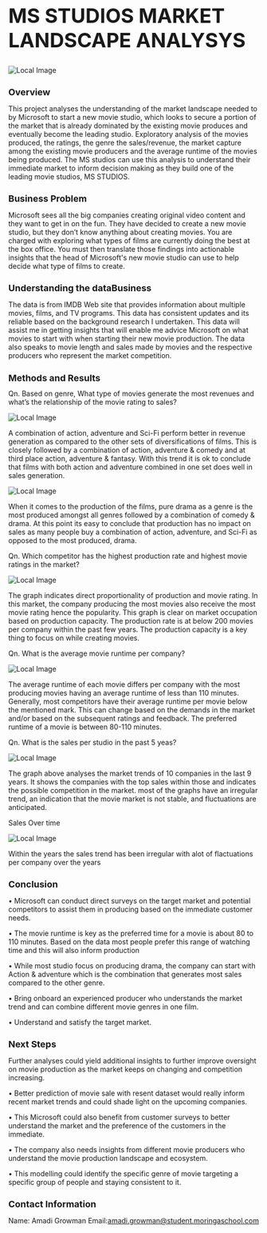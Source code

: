 ﻿<h1 style="font-size: 40px;">MS STUDIOS MARKET LANDSCAPE ANALYSYS</h1>
 
 ![Local Image](Images/Logo.jpg)
     
<h1 style="font-size: 18px;">Overview</h1>

This project analyses the understanding of the market landscape needed to by Microsoft to start a new movie studio, which looks to secure a portion of the market that is already dominated by the existing movie produces and eventually become the leading studio. Exploratory analysis of the movies produced, the ratings, the genre the sales/revenue, the market capture among the existing movie producers and the average runtime of the movies being produced. The MS studios can use this analysis to understand their immediate market to inform decision making as they build one of the leading movie studios, MS STUDIOS. 

<h1 style="font-size: 18px;">Business Problem</h1>

Microsoft sees all the big companies creating original video content and they want to get in on the fun. They have decided to create a new movie studio, but they don’t know anything about creating movies. You are charged with exploring what types of films are currently doing the best at the box office. You must then translate those findings into actionable insights that the head of Microsoft's new movie studio can use to help decide what type of films to create. 

 <h1 style="font-size: 18px;">Understanding the dataBusiness</h1>
 
The data is from IMDB Web site that provides information about multiple movies, films, and TV programs. This data has consistent updates and its reliable based on the background research I undertaken. This data will assist me in getting insights that will enable me advice Microsoft on what movies to start with when starting their new movie production. The data also speaks to movie length and sales made by movies and the respective producers who represent the market competition.

<h1 style="font-size: 18px;">Methods and Results</h1>
Qn. Based on genre, What type of movies generate the most revenues and what’s the relationship of the movie rating to sales?

![Local Image](Images/output_49_0.png)

A combination of action, adventure and Sci-Fi perform better in revenue generation as compared to the other sets of diversifications of films. This is closely followed by a combination of action, adventure & comedy and at third place action, adventure & fantasy. With this trend it is ok to conclude that films with both action and adventure combined in one set does well in sales generation. 

![Local Image](Images/output_49_1.png)

 When it comes to the production of the films, pure drama as a genre is the most produced amongst all genres followed by a combination of comedy & drama. At this point its easy to conclude that production has no impact on sales as many people buy a combination of action, adventure, and Sci-Fi as opposed to the most produced, drama.

Qn. Which competitor has the highest production rate and highest movie ratings in the market?

![Local Image](Images/output_55_0.png)

The graph indicates direct proportionality of production and movie rating. In this market, the company producing the most movies also receive the most movie rating hence the popularity. This graph is clear on market occupation based on production capacity. The production rate is at below 200 movies per company within the past few years. The production capacity is a key thing to focus on while creating movies. 

Qn. What is the average movie runtime per company?

![Local Image](Images/output_59_0.png)

The average runtime of each movie differs per company with the most producing movies having an average runtime of less than 110 minutes. Generally, most competitors have their average runtime per movie below the mentioned mark. This can change based on the demands in the market and/or based on the subsequent ratings and feedback. The preferred runtime of a movie is between 80-110 minutes. 

Qn. What is the sales per studio in the past 5 yeas?

![Local Image](Images/output_62_0.png)

The graph above analyses the market trends of 10 companies in the last 9 years. It shows the companies with the top sales within those and indicates the possible competition in the market. most of the graphs have an irregular trend, an indication that the movie market is not stable, and fluctuations are anticipated.  

Sales Over time

![Local Image](Images/output_64_0.png)

Within the years the sales trend has been irregular with alot of flactuations per company over the years

<h1 style="font-size: 18px;">Conclusion</h1>

• Microsoft can conduct direct surveys on the target market and potential competitors to assist them in producing based on the immediate customer needs.

• The movie runtime is key as the preferred time for a movie is about 80 to 110 minutes. Based on the data most people prefer this range of watching time and this will also inform production

•  While most studio focus on producing drama, the company can start with Action & adventure which is the combination that generates most sales compared to the other genre. 

• Bring onboard an experienced producer who understands the market trend and can combine different movie genres in one film.

• Understand and satisfy the target market.


<h1 style="font-size: 18px;">Next Steps</h1>

Further analyses could yield additional insights to further improve oversight on movie production as the market keeps on changing and competition increasing. 

• Better prediction of movie sale with resent dataset would really inform recent market trends and could shade light on the upcoming companies. 

• This Microsoft could also benefit from customer surveys to better understand the market and the preference of the customers in the immediate. 

• The company also needs insights from different movie producers who understand the movie production landscape and ecosystem.

• This modelling could identify the specific genre of movie targeting a specific group of people and staying consistent to it.


<h1 style="font-size: 18px;">Contact Information</h1>

Name: Amadi Growman
Email:amadi.growman@student.moringaschool.com 
    